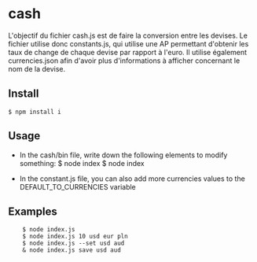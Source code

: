 # cash
L'objectif du fichier cash.js est de faire la conversion entre les devises.
Le fichier utilise donc constants.js, qui utilise une AP permettant d'obtenir les taux de change de chaque devise par rapport à l'euro. 
Il utilise également currencies.json afin d'avoir plus d'informations à afficher concernant le nom de la devise. 

## Install 

```
$ npm install i
```

## Usage

- In the cash/bin file, write down the following elements to modify something:
		$ node index <amount> <from> <to>
		$ node index <options>

- In the constant.js file, you can also add more currencies values to the DEFAULT_TO_CURRENCIES variable

## Examples

		$ node index.js 
		$ node index.js 10 usd eur pln
		$ node index.js --set usd aud
		& node index.js save usd aud